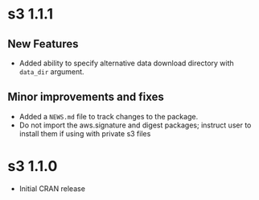 # s3 1.1.1

## New Features

- Added ability to specify alternative data download directory with `data_dir` argument.

## Minor improvements and fixes

- Added a `NEWS.md` file to track changes to the package.
- Do not import the aws.signature and digest packages; instruct user to install them if using with private s3 files

# s3 1.1.0

- Initial CRAN release
